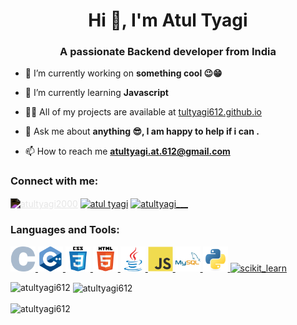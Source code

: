 <h1 align="center">Hi 👋, I'm Atul Tyagi</h1>
<h3 align="center">A passionate Backend developer from India</h3>

- 🔭 I’m currently working on **something cool 😉😁**

- 🌱 I’m currently learning **Javascript**

- 👨‍💻 All of my projects are available at [tultyagi612.github.io](tultyagi612.github.io)

- 💬 Ask me about **anything 😎, I am happy to help if i can .**

- 📫 How to reach me **atultyagi.at.612@gmail.com**

<h3 align="left">Connect with me:</h3>
<p align="left">
<a href="https://kaggle.com/atultyagi2000" target="blank"><img align="center" style="filter: invert(1); src="https://cdn.jsdelivr.net/npm/simple-icons@3.0.1/icons/kaggle.svg" alt="atultyagi2000" height="30" width="40" /></a>
<a href="https://fb.com/atul tyagi" target="blank"><img align="center" src="https://cdn.jsdelivr.net/npm/simple-icons@3.0.1/icons/facebook.svg" alt="atul tyagi" height="30" width="40" /></a>
<a href="https://instagram.com/atultyagi___" target="blank"><img align="center" src="https://cdn.jsdelivr.net/npm/simple-icons@3.0.1/icons/instagram.svg" alt="atultyagi___" height="30" width="40" /></a>
</p>

<h3 align="left">Languages and Tools:</h3>
<p align="left"> <a href="https://www.cprogramming.com/" target="_blank"> <img src="https://raw.githubusercontent.com/devicons/devicon/master/icons/c/c-original.svg" alt="c" width="40" height="40"/> </a> <a href="https://www.w3schools.com/cpp/" target="_blank"> <img src="https://raw.githubusercontent.com/devicons/devicon/master/icons/cplusplus/cplusplus-original.svg" alt="cplusplus" width="40" height="40"/> </a> <a href="https://www.w3schools.com/css/" target="_blank"> <img src="https://raw.githubusercontent.com/devicons/devicon/master/icons/css3/css3-original-wordmark.svg" alt="css3" width="40" height="40"/> </a> <a href="https://www.w3.org/html/" target="_blank"> <img src="https://raw.githubusercontent.com/devicons/devicon/master/icons/html5/html5-original-wordmark.svg" alt="html5" width="40" height="40"/> </a> <a href="https://www.java.com" target="_blank"> <img src="https://raw.githubusercontent.com/devicons/devicon/master/icons/java/java-original.svg" alt="java" width="40" height="40"/> </a> <a href="https://developer.mozilla.org/en-US/docs/Web/JavaScript" target="_blank"> <img src="https://raw.githubusercontent.com/devicons/devicon/master/icons/javascript/javascript-original.svg" alt="javascript" width="40" height="40"/> </a> <a href="https://www.mysql.com/" target="_blank"> <img src="https://raw.githubusercontent.com/devicons/devicon/master/icons/mysql/mysql-original-wordmark.svg" alt="mysql" width="40" height="40"/> </a> <a href="https://www.python.org" target="_blank"> <img src="https://raw.githubusercontent.com/devicons/devicon/master/icons/python/python-original.svg" alt="python" width="40" height="40"/> </a> <a href="https://scikit-learn.org/" target="_blank"> <img src="https://upload.wikimedia.org/wikipedia/commons/0/05/Scikit_learn_logo_small.svg" alt="scikit_learn" width="40" height="40"/> </a> </p>

<p><img align="left" src="https://github-readme-stats.vercel.app/api/top-langs?username=atultyagi612&show_icons=true&locale=en&layout=compact" alt="atultyagi612" /></p>

<p>&nbsp;<img align="center" src="https://github-readme-stats.vercel.app/api?username=atultyagi612&show_icons=true&locale=en" alt="atultyagi612" /></p>

<p><img align="center" src="https://github-readme-streak-stats.herokuapp.com/?user=atultyagi612&" alt="atultyagi612" /></p>
